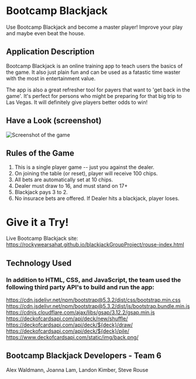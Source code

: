 
# Bootcamp Blackjack
Use Bootcamp Blackjack and become a master player! Improve your play and maybe even beat the house.

## Application Description
Bootcamp Blackjack is an online training app to teach users the basics of the game. It also just plain fun and can be used as a fatastic time waster with the most in entertainment value.

The app is also a great refresher tool for payers that want to 'get back in the game'. It's perfect for persons who might be preparing for that big trip to Las Vegas. It will definitely give players better odds to win! 

## Have a Look (screenshot) 
![Screenshot of the game]((./rouse-assets/images/blackjack-screenshot.png))

## Rules of the Game

1. This is a single player game -- just you against the dealer.
2. On joining the table (or reset), player will receive 100 chips. 
3. All bets are automatically set at 10 chips. 
4. Dealer must draw to 16, and must stand on 17+
5. Blackjack pays 3 to 2.
6. No insurace bets are offered.  If Dealer hits a blackjack, player loses.

# Give it a Try!
Live Bootcamp Blackjack site: https://rockywearsahat.github.io/blackjackGroupProject/rouse-index.html


## Technology Used
### In addition to HTML, CSS, and JavaScript, the team used the following third party API's to build and run the app:
https://cdn.jsdelivr.net/npm/bootstrap@5.3.2/dist/css/bootstrap.min.css
https://cdn.jsdelivr.net/npm/bootstrap@5.3.2/dist/js/bootstrap.bundle.min.js
https://cdnjs.cloudflare.com/ajax/libs/gsap/3.12.2/gsap.min.js
https://deckofcardsapi.com/api/deck/new/shuffle/
https://deckofcardsapi.com/api/deck/${deck}/draw/
https://deckofcardsapi.com/api/deck/${deck}/pile/
https://www.deckofcardsapi.com/static/img/back.png/


## Bootcamp Blackjack Developers - Team 6
Alex Waldmann, Joanna Lam, Landon Kimber, Steve Rouse

